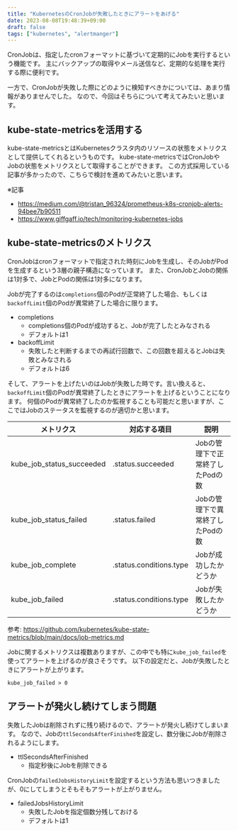 ```yaml
---
title: "KubernetesのCronJobが失敗したときにアラートをあげる"
date: 2023-08-08T19:48:39+09:00
draft: false
tags: ["kubernetes", "alertmanger"]
---
```


CronJobは、指定したcronフォーマットに基づいて定期的にJobを実行するという機能です。
主にバックアップの取得やメール送信など、定期的な処理を実行する際に便利です。

一方で、CronJobが失敗した際にどのように検知すべきかについては、あまり情報がありませんでした。
なので、今回はそちらについて考えてみたいと思います。

##  kube-state-metricsを活用する
kube-state-metricsとはKubernetesクラスタ内のリソースの状態をメトリクスとして提供してくれるというものです。
kube-state-metricsではCronJobやJobの状態をメトリクスとして取得することができます。
この方式採用している記事が多かったので、こちらで検討を進めてみたいと思います。

※記事
- https://medium.com/@tristan_96324/prometheus-k8s-cronjob-alerts-94bee7b90511
- https://www.giffgaff.io/tech/monitoring-kubernetes-jobs


## kube-state-metricsのメトリクス
CronJobはcronフォーマットで指定された時刻にJobを生成し、そのJobがPodを生成するという3層の親子構造になっています。
また、CronJobとJobの関係は1対多で、JobとPodの関係は1対多になります。

Jobが完了するのは`completions`個のPodが正常終了した場合、もしくは`backoffLimit`個のPodが異常終了した場合に限ります。
- completions
    - completions個のPodが成功すると、Jobが完了したとみなされる
    - デフォルトは1
- backoffLimit
    - 失敗したと判断するまでの再試行回数で、この回数を超えるとJobは失敗とみなされる
    - デフォルトは6

そして、アラートを上げたいのはJobが失敗した時です。言い換えると、`backoffLimit`個のPodが異常終了したときにアラートを上げるということになります。
何個のPodが異常終了したのか監視することも可能だと思いますが、ここではJobのステータスを監視するのが適切かと思います。

| メトリクス | 対応する項目 | 説明|
|---|---|---|
| kube_job_status_succeeded | .status.succeeded | Jobの管理下で正常終了したPodの数 |
| kube_job_status_failed | .status.failed | Jobの管理下で異常終了したPodの数 |
| kube_job_complete | .status.conditions.type | Jobが成功したかどうか |
| kube_job_failed | .status.conditions.type | Jobが失敗したかどうか |

参考: https://github.com/kubernetes/kube-state-metrics/blob/main/docs/job-metrics.md

Jobに関するメトリクスは複数ありますが、この中でも特に`kube_job_failed`を使ってアラートを上げるのが良さそうです。
以下の設定だと、Jobが失敗したときにアラートが上がります。
```
kube_job_failed > 0
```

## アラートが発火し続けてしまう問題
失敗したJobは削除されずに残り続けるので、アラートが発火し続けてしまいます。
なので、Jobの`ttlSecondsAfterFinished`を設定し、数分後にJobが削除されるようにします。
- ttlSecondsAfterFinished
    - 指定秒後にJobを削除できる


CronJobの`failedJobsHistoryLimit`を設定するという方法も思いつきましたが、0にしてしまうとそもそもアラートが上がりません。
- failedJobsHistoryLimit
    - 失敗したJobを指定個数分残しておける
    - デフォルトは1
